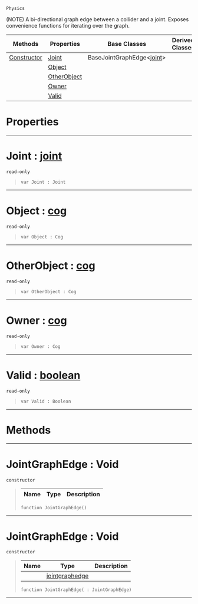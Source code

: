 `Physics`

(NOTE) A bi-directional graph edge between a collider and a joint. Exposes convenience functions for iterating over the graph.

|Methods|Properties|Base Classes|Derived Classes|
|---|---|---|---|
|[ Constructor](jointgraphedge.md#jointgraphedge-void)|[ Joint](jointgraphedge.md#joint-zilch-engine-docume)|BaseJointGraphEdge<[joint](joint.md)>| |
| |[ Object](jointgraphedge.md#object-zilch-engine-docum)| | |
| |[ OtherObject](jointgraphedge.md#otherobject-zilch-engine)| | |
| |[ Owner](jointgraphedge.md#owner-zilch-engine-docume)| | |
| |[ Valid](jointgraphedge.md#valid-zilch-engine-docume)| | |


 #  Properties


---  
 #  Joint : [joint](joint.md)

 `read-only`

> 
> ``` lang=cpp, name=Nada
> var Joint : Joint


---  
 #  Object : [cog](cog.md)

 `read-only`

> 
> ``` lang=cpp, name=Nada
> var Object : Cog


---  
 #  OtherObject : [cog](cog.md)

 `read-only`

> 
> ``` lang=cpp, name=Nada
> var OtherObject : Cog


---  
 #  Owner : [cog](cog.md)

 `read-only`

> 
> ``` lang=cpp, name=Nada
> var Owner : Cog


---  
 #  Valid : [boolean](../nada_base_types/boolean.md)

 `read-only`

> 
> ``` lang=cpp, name=Nada
> var Valid : Boolean


---  
 #  Methods


---  
 #  JointGraphEdge : Void

 `constructor`

> 
> |Name|Type|Description|
> |---|---|---|
> ``` lang=cpp, name=Nada
> function JointGraphEdge()
> ``` 


---  
 #  JointGraphEdge : Void

 `constructor`

> 
> |Name|Type|Description|
> |---|---|---|
> ||[jointgraphedge](jointgraphedge.md)| |
> ``` lang=cpp, name=Nada
> function JointGraphEdge( : JointGraphEdge)
> ``` 


---  
 

 